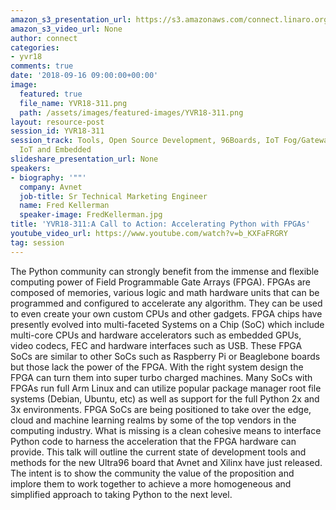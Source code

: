 ```yaml
---
amazon_s3_presentation_url: https://s3.amazonaws.com/connect.linaro.org/yvr18/presentations/yvr18-311.pdf
amazon_s3_video_url: None
author: connect
categories:
- yvr18
comments: true
date: '2018-09-16 09:00:00+00:00'
image:
  featured: true
  file_name: YVR18-311.png
  path: /assets/images/featured-images/YVR18-311.png
layout: resource-post
session_id: YVR18-311
session_track: Tools, Open Source Development, 96Boards, IoT Fog/Gateway/Edge Computing,
  IoT and Embedded
slideshare_presentation_url: None
speakers:
- biography: '""'
  company: Avnet
  job-title: Sr Technical Marketing Engineer
  name: Fred Kellerman
  speaker-image: FredKellerman.jpg
title: 'YVR18-311:A Call to Action: Accelerating Python with FPGAs'
youtube_video_url: https://www.youtube.com/watch?v=b_KXFaFRGRY
tag: session
---
```


The Python community can strongly benefit from the immense and flexible computing power of Field Programmable Gate Arrays (FPGA).  FPGAs are composed of memories, various logic and math hardware units that can be programmed and configured to accelerate any algorithm.  They can be used to even create your own custom CPUs and other gadgets.  FPGA chips have presently evolved into multi-faceted Systems on a Chip (SoC) which include multi-core CPUs and hardware accelerators such as embedded GPUs, video codecs, FEC and hardware interfaces such as USB.  These FPGA SoCs are similar to other SoCs such as Raspberry Pi or Beaglebone boards but those lack the power of the FPGA.  With the right system design the FPGA can turn them into super turbo charged machines.  Many SoCs with FPGAs run full Arm Linux and can utilize popular package manager root file systems (Debian, Ubuntu, etc) as well as support for the full Python 2x and 3x environments.  FPGA SoCs are being positioned to take over the edge, cloud and machine learning realms by some of the top vendors in the computing industry.  What is missing is a clean cohesive means to interface Python code to harness the acceleration that the FPGA hardware can provide.  This talk will outline the current state of development tools and methods for the new Ultra96 board that Avnet and Xilinx have just released. The intent is to show the community the value of the proposition and implore them to work together to achieve a more homogeneous and simplified approach to taking Python to the next level.
